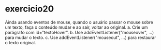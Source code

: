 # exercicio20
Ainda usando eventos de mouse, quando o usuário passar o mouse sobre
um texto, faça o conteúdo mudar e ao sair, voltar ao original.
a. Crie um parágrafo com id="textoHover".
b. Use addEventListener("mouseover", ...) para mudar o texto.
c. Use addEventListener("mouseout", ...) para restaurar o texto original.

